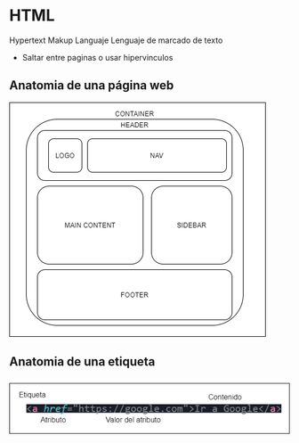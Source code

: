 # HTML
Hypertext Makup Languaje
Lenguaje de marcado de texto
- Saltar entre paginas o usar hipervinculos

## Anatomia de una página web
![Anatomia de una página web](./anatomy.drawio.svg)

## Anatomia de una etiqueta
![Anatomia de una etiqueta html](./tag_anatomy.drawio.svg)